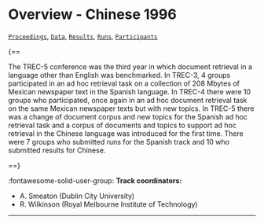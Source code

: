 # Overview - Chinese 1996

[`Proceedings`](./proceedings.md), [`Data`](./data.md), [`Results`](./results.md), [`Runs`](./runs.md), [`Participants`](./participants.md)

{==

The TREC-5 conference was the third year in which document retrieval in a language other than English was benchmarked. In TREC-3, 4 groups participated in an ad hoc retrieval task on a collection of 208 Mbytes of Mexican newspaper text in the Spanish language. In TREC-4 there were 10 groups who participated, once again in an ad hoc document retrieval task on the same Mexican newspaper texts but with new topics. In TREC-5 there was a change of document corpus and new topics for the Spanish ad hoc retrieval task and a corpus of documents and topics to support ad hoc retrieval in the Chinese language was introduced for the first time. There were 7 groups who submitted runs for the Spanish track and 10 who submitted results for Chinese.

==}

:fontawesome-solid-user-group: **Track coordinators:**

- A. Smeaton (Dublin City University) 
- R. Wilkinson (Royal Melbourne Institute of Technology) 



---


